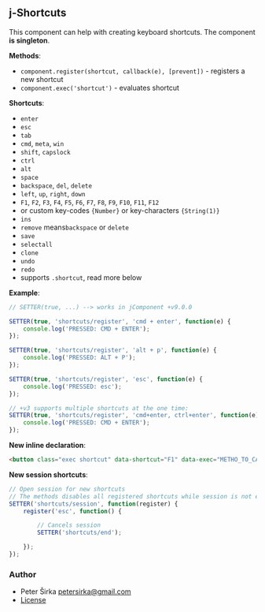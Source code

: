 ## j-Shortcuts

This component can help with creating keyboard shortcuts. The component __is singleton__.

__Methods__:
- `component.register(shortcut, callback(e), [prevent])` - registers a new shortcut
- `component.exec('shortcut')` - evaluates shortcut

__Shortcuts__:
- `enter`
- `esc`
- `tab`
- `cmd`, `meta`, `win`
- `shift`, `capslock`
- `ctrl`
- `alt`
- `space`
- `backspace`, `del`, `delete`
- `left`, `up`, `right`, `down`
- `F1`, `F2`, `F3`, `F4`, `F5`, `F6`, `F7`, `F8`, `F9`, `F10`, `F11`, `F12`
- or custom key-codes `{Number}` or key-characters `{String(1)}`
- `ins`
- `remove` means`backspace` or `delete`
- `save`
- `selectall`
- `clone`
- `undo`
- `redo`
-  supports `.shortcut`, read more below

__Example__:

```javascript
// SETTER(true, ...) --> works in jComponent +v9.0.0

SETTER(true, 'shortcuts/register', 'cmd + enter', function(e) {
    console.log('PRESSED: CMD + ENTER');
});

SETTER(true, 'shortcuts/register', 'alt + p', function(e) {
    console.log('PRESSED: ALT + P');
});

SETTER(true, 'shortcuts/register', 'esc', function(e) {
    console.log('PRESSED: esc');
});

// +v3 supports multiple shortcuts at the one time:
SETTER(true, 'shortcuts/register', 'cmd+enter, ctrl+enter', function(e) {
    console.log('PRESSED: CMD + ENTER');
});
```

__New inline declaration__:

```html
<button class="exec shortcut" data-shortcut="F1" data-exec="METHO_TO_CALL">Help</button>
```

__New session shortcuts__:

```javascript
// Open session for new shortcuts
// The methods disables all registered shortcuts while session is not end
SETTER('shortcuts/session', function(register) {
	register('esc', function() {

		// Cancels session
		SETTER('shortcuts/end');

	});
});
````


### Author

- Peter Širka <petersirka@gmail.com>
- [License](https://www.totaljs.com/license/)